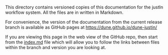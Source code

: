 This directory contains versioned copies of this documentation for the 
justIn workflow system. All the files are in written in Markdown.

For convenience, the version of the documentation from the 
current release branch is available as GitHub pages at 
https://dune.github.io/dune-justin/

If you are viewing this page in the web view of the GitHub repo, then
start from the [index.md](index.md) file which will allow you to follow the
links between files within the branch and version you are looking at.

